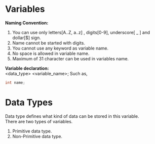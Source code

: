 # Variables

**Naming Convention:**  
1. You can use only letters[A..Z, a..z] , digits[0-9], underscore[ _ ] and dollar[$] sign.
2. Name cannot be started with digits.
3. You cannot use any keyword as variable name.
4. No space is allowed in variable name.
5. Maximum of 31 character can be used in variables name.

**Variable declaration:**  
<data_type> <variable_name>;
Such as,
```java
int name;
```

# Data Types
Data type defines what kind of data can be stored in this variable.  
There are two types of variables.  
1. Primitive data type.
2. Non-Primitive data type.